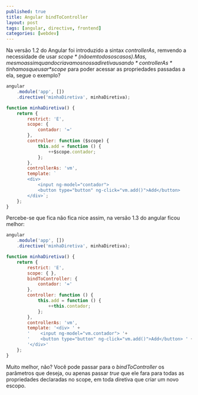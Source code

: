 ```yaml
---
published: true
title: Angular bindToController
layout: post
tags: [angular, directive, frontend]
categories: [webdev]
---
```

Na versão 1.2 do Angular foi introduzido a sintax *controllerAs*, remvendo a necessidade de usar *$scope* (não em todos os casos). Mas, mesmo assim quando criavamos nossa diretiva usando *controllerAs* tinhamos que usar *$scope* para poder acessar as propriedades passadas a ela, segue o exemplo?

~~~ js
angular
    .module('app', [])
    .directive('minhaDiretiva', minhaDiretiva);

function minhaDiretiva() {
    return {
        restrict: 'E',
        scope: {
            contador: '='
        },
        controller: function ($scope) {
            this.add = function () {
                ++$scope.contador;
            };
        },
        controllerAs: 'vm',
        template: `
        <div>
            <input ng-model="contador">
            <button type="button" ng-click="vm.add()">Add</button>
        </div>`;
    };
}
~~~

Percebe-se que fica não fica nice assim, na versão 1.3 do angular ficou melhor:

~~~ js
angular
    .module('app', [])
    .directive('minhaDiretiva', minhaDiretiva);

function minhaDiretiva() {
    return {
        restrict: 'E',
        scope: { },
        bindToController: {
            contador: '='   
        },
        controller: function () {
            this.add = function () {
                ++this.contador;
            };
        },
        controllerAs: 'vm',
        template: '<div> ' +
        '    <input ng-model="vm.contador"> '+
        '    <button type="button" ng-click="vm.add()">Add</button> ' +
        '</div>'
    };
}
~~~

Muito melhor, não? Você pode passar para o *bindToController* os parâmetros que deseja, ou apenas passar *true* que ele fara para todas as propriedades declaradas no scope, em toda diretiva que criar um novo escopo.